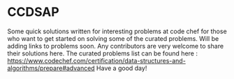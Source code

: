 # CCDSAP
Some quick solutions written for interesting problems at code chef for those who want to get started on solving some of the curated problems. Will be adding links to problems soon. Any contributors are very welcome to share their solutions here. 
The curated problems list can be found here : https://www.codechef.com/certification/data-structures-and-algorithms/prepare#advanced
Have a good day! 
